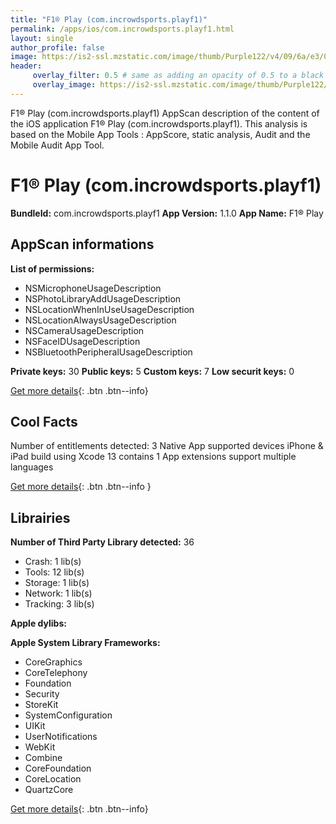 ```yaml
---
title: "F1® Play (com.incrowdsports.playf1)"
permalink: /apps/ios/com.incrowdsports.playf1.html
layout: single
author_profile: false
image: https://is2-ssl.mzstatic.com/image/thumb/Purple122/v4/09/6a/e3/096ae381-92cf-bd2c-518a-d4f776644ef3/AppIcon-1x_U007emarketing-0-7-0-85-220.png/512x512bb.jpg
header: 
     overlay_filter: 0.5 # same as adding an opacity of 0.5 to a black background
     overlay_image: https://is2-ssl.mzstatic.com/image/thumb/Purple122/v4/09/6a/e3/096ae381-92cf-bd2c-518a-d4f776644ef3/AppIcon-1x_U007emarketing-0-7-0-85-220.png/512x512bb.jpg
---
```

F1® Play (com.incrowdsports.playf1) AppScan description of the content of the iOS application F1® Play (com.incrowdsports.playf1). This analysis is based on the Mobile App Tools : AppScore, static analysis, Audit and the Mobile Audit App Tool.

# F1® Play (com.incrowdsports.playf1)

**BundleId:** com.incrowdsports.playf1
**App Version:** 1.1.0
**App Name:** F1® Play


## AppScan informations 

**List of permissions:** 
- NSMicrophoneUsageDescription
- NSPhotoLibraryAddUsageDescription
- NSLocationWhenInUseUsageDescription
- NSLocationAlwaysUsageDescription
- NSCameraUsageDescription
- NSFaceIDUsageDescription
- NSBluetoothPeripheralUsageDescription
  
  
**Private keys:** 30
**Public keys:** 5
**Custom keys:** 7
**Low securit keys:** 0
  
[Get more details](/pricing.html){: .btn .btn--info}

## Cool Facts

Number of entitlements detected: 3
Native App
supported devices iPhone & iPad
build using Xcode 13
contains 1 App extensions
support multiple languages
  
[Get more details](/pricing.html){: .btn .btn--info }

## Librairies 
**Number of Third Party Library detected:** 36
- Crash: 1 lib(s)
- Tools: 12 lib(s)
- Storage: 1 lib(s)
- Network: 1 lib(s)
- Tracking: 3 lib(s)


**Apple dylibs:**


**Apple System Library Frameworks:**
- CoreGraphics
- CoreTelephony
- Foundation
- Security
- StoreKit
- SystemConfiguration
- UIKit
- UserNotifications
- WebKit
- Combine
- CoreFoundation
- CoreLocation
- QuartzCore


  
[Get more details](/pricing.html){: .btn .btn--info}

